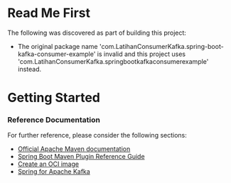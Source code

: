 # Read Me First
The following was discovered as part of building this project:

* The original package name 'com.LatihanConsumerKafka.spring-boot-kafka-consumer-example' is invalid and this project uses 'com.LatihanConsumerKafka.springbootkafkaconsumerexample' instead.

# Getting Started

### Reference Documentation
For further reference, please consider the following sections:

* [Official Apache Maven documentation](https://maven.apache.org/guides/index.html)
* [Spring Boot Maven Plugin Reference Guide](https://docs.spring.io/spring-boot/docs/2.3.2.RELEASE/maven-plugin/reference/html/)
* [Create an OCI image](https://docs.spring.io/spring-boot/docs/2.3.2.RELEASE/maven-plugin/reference/html/#build-image)
* [Spring for Apache Kafka](https://docs.spring.io/spring-boot/docs/2.3.2.RELEASE/reference/htmlsingle/#boot-features-kafka)

